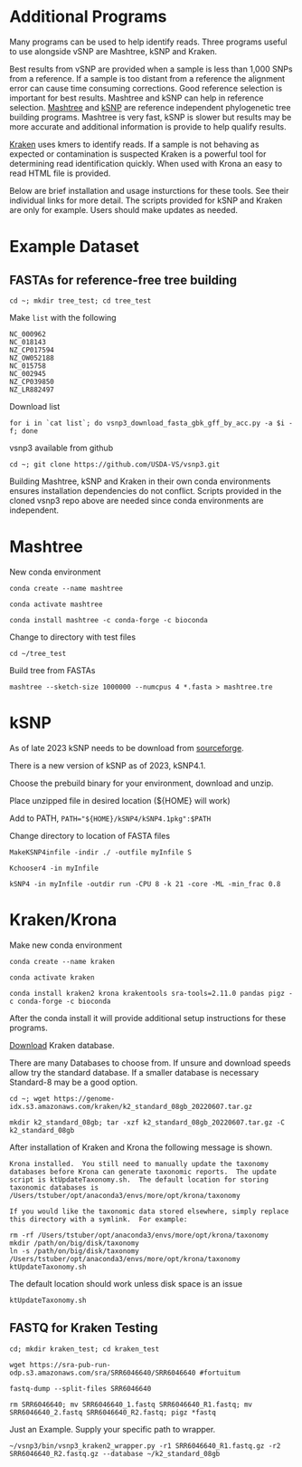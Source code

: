 # Additional Programs

Many programs can be used to help identify reads.  Three programs useful to use alongside vSNP are Mashtree, kSNP and Kraken.  

Best results from vSNP are provided when a sample is less than 1,000 SNPs from a reference.  If a sample is too distant from a reference the alignment error can cause time consuming corrections.  Good reference selection is important for best results.  Mashtree and kSNP can help in reference selection.  [Mashtree](https://github.com/lskatz/mashtree) and [kSNP](https://pubmed.ncbi.nlm.nih.gov/25913206) are reference independent phylogenetic tree building programs.  Mashtree is very fast, kSNP is slower but results may be more accurate and additional information is provide to help qualify results.  

[Kraken](https://ccb.jhu.edu/software/kraken2/) uses kmers to identify reads.  If a sample is not behaving as expected or contamination is suspected Kraken is a powerful tool for determining read identification quickly.  When used with Krona an easy to read HTML file is provided.

Below are brief installation and usage insturctions for these tools.  See their individual links for more detail.  The scripts provided for kSNP and Kraken are only for example.  Users should make updates as needed.

# Example Dataset

## FASTAs for reference-free tree building

```
cd ~; mkdir tree_test; cd tree_test
```

Make `list` with the following

```
NC_000962
NC_018143
NZ_CP017594
NZ_OW052188
NC_015758
NC_002945
NZ_CP039850
NZ_LR882497
```

Download list

```
for i in `cat list`; do vsnp3_download_fasta_gbk_gff_by_acc.py -a $i -f; done
```

vsnp3 available from github
```
cd ~; git clone https://github.com/USDA-VS/vsnp3.git
```

Building Mashtree, kSNP and Kraken in their own conda environments ensures installation dependencies do not conflict.  Scripts provided in the cloned vsnp3 repo above are needed since conda environments are independent.

# Mashtree

New conda environment

```
conda create --name mashtree
```

```
conda activate mashtree
```

```
conda install mashtree -c conda-forge -c bioconda 
```

Change to directory with test files

```
cd ~/tree_test
```
Build tree from FASTAs

```
mashtree --sketch-size 1000000 --numcpus 4 *.fasta > mashtree.tre
```


# kSNP

As of late 2023 kSNP needs to be download from [sourceforge](https://sourceforge.net/projects/ksnp/files/).

There is a new version of kSNP as of 2023, kSNP4.1.

Choose the prebuild binary for your environment, download and unzip.

Place unzipped file in desired location (${HOME} will work)

Add to PATH, `PATH="${HOME}/kSNP4/kSNP4.1pkg":$PATH`

Change directory to location of FASTA files

```
MakeKSNP4infile -indir ./ -outfile myInfile S
```
```
Kchooser4 -in myInfile
```
```
kSNP4 -in myInfile -outdir run -CPU 8 -k 21 -core -ML -min_frac 0.8
```

# Kraken/Krona

Make new conda environment

```
conda create --name kraken
```

```
conda activate kraken
```

```
conda install kraken2 krona krakentools sra-tools=2.11.0 pandas pigz -c conda-forge -c bioconda 
```

After the conda install it will provide additional setup instructions for these programs.

[Download](https://benlangmead.github.io/aws-indexes/k2) Kraken database.

There are many Databases to choose from.  If unsure and download speeds allow try the standard database.  If a smaller database is necessary Standard-8 may be a good option.
```
cd ~; wget https://genome-idx.s3.amazonaws.com/kraken/k2_standard_08gb_20220607.tar.gz
```
```
mkdir k2_standard_08gb; tar -xzf k2_standard_08gb_20220607.tar.gz -C k2_standard_08gb
```

After installation of Kraken and Krona the following message is shown.

```
Krona installed.  You still need to manually update the taxonomy
databases before Krona can generate taxonomic reports.  The update
script is ktUpdateTaxonomy.sh.  The default location for storing
taxonomic databases is /Users/tstuber/opt/anaconda3/envs/more/opt/krona/taxonomy

If you would like the taxonomic data stored elsewhere, simply replace
this directory with a symlink.  For example:

rm -rf /Users/tstuber/opt/anaconda3/envs/more/opt/krona/taxonomy
mkdir /path/on/big/disk/taxonomy
ln -s /path/on/big/disk/taxonomy /Users/tstuber/opt/anaconda3/envs/more/opt/krona/taxonomy
ktUpdateTaxonomy.sh
```
The default location should work unless disk space is an issue

```
ktUpdateTaxonomy.sh
```

## FASTQ for Kraken Testing

```
cd; mkdir kraken_test; cd kraken_test
```
```
wget https://sra-pub-run-odp.s3.amazonaws.com/sra/SRR6046640/SRR6046640 #fortuitum
```
```
fastq-dump --split-files SRR6046640
```
```
rm SRR6046640; mv SRR6046640_1.fastq SRR6046640_R1.fastq; mv SRR6046640_2.fastq SRR6046640_R2.fastq; pigz *fastq
```
Just an Example.  Supply your specific path to wrapper.
```
~/vsnp3/bin/vsnp3_kraken2_wrapper.py -r1 SRR6046640_R1.fastq.gz -r2 SRR6046640_R2.fastq.gz --database ~/k2_standard_08gb
```
